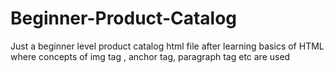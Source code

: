 # Beginner-Product-Catalog
Just a beginner level product catalog html file after learning basics of HTML where concepts of img tag , anchor tag, paragraph tag etc are used 
